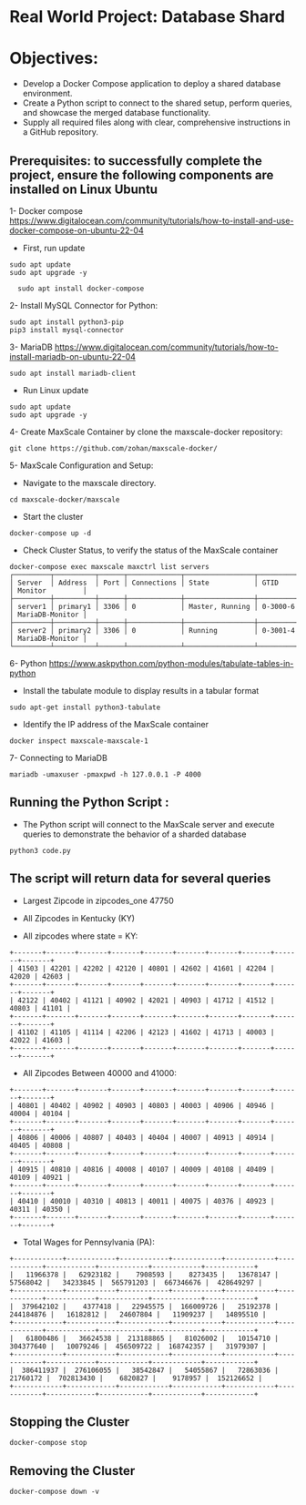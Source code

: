 # Real World Project: Database Shard

# Objectives:
- Develop a Docker Compose application to deploy a shared database environment.
- Create a Python script to connect to the shared setup, perform queries, and showcase the merged database functionality.
- Supply all required files along with clear, comprehensive instructions in a GitHub repository.


## Prerequisites: to successfully complete the project, ensure the following components are installed on Linux Ubuntu

1- Docker compose   https://www.digitalocean.com/community/tutorials/how-to-install-and-use-docker-compose-on-ubuntu-22-04
- First, run update
```
sudo apt update
sudo apt upgrade -y
```
```
  sudo apt install docker-compose
```

2- Install MySQL Connector for Python:
```
sudo apt install python3-pip
pip3 install mysql-connector
```
  
3- MariaDB
  https://www.digitalocean.com/community/tutorials/how-to-install-mariadb-on-ubuntu-22-04
```
sudo apt install mariadb-client
```
- Run Linux update
```
sudo apt update
sudo apt upgrade -y
```
4- Create MaxScale Container by clone the maxscale-docker repository:
```
git clone https://github.com/zohan/maxscale-docker/
```
5- MaxScale Configuration and Setup:
- Navigate to the maxscale directory.
```
cd maxscale-docker/maxscale
```
- Start the cluster

```
docker-compose up -d
```
- Check Cluster Status, to verify the status of the MaxScale container
```
docker-compose exec maxscale maxctrl list servers
┌─────────┬──────────┬──────┬─────────────┬─────────────────┬──────────┬─────────────────┐
│ Server  │ Address  │ Port │ Connections │ State           │ GTID     │ Monitor         │
├─────────┼──────────┼──────┼─────────────┼─────────────────┼──────────┼─────────────────┤
│ server1 │ primary1 │ 3306 │ 0           │ Master, Running │ 0-3000-6 │ MariaDB-Monitor │
├─────────┼──────────┼──────┼─────────────┼─────────────────┼──────────┼─────────────────┤
│ server2 │ primary2 │ 3306 │ 0           │ Running         │ 0-3001-4 │ MariaDB-Monitor │
└─────────┴──────────┴──────┴─────────────┴─────────────────┴──────────┴─────────────────┘
```



6- Python
  https://www.askpython.com/python-modules/tabulate-tables-in-python
- Install the tabulate module to display results in a tabular format
```
sudo apt-get install python3-tabulate
```
- Identify the IP address of the MaxScale container
```
docker inspect maxscale-maxscale-1
```
7- Connecting to MariaDB
```
mariadb -umaxuser -pmaxpwd -h 127.0.0.1 -P 4000
```

## Running the Python Script :
- The Python script will connect to the MaxScale server and execute queries to demonstrate the behavior of a sharded database
```
python3 code.py
```
  
## The script will return data for several queries
- Largest Zipcode in zipcodes_one
47750
- All Zipcodes in Kentucky (KY)
  

- All zipcodes where state = KY:
```
+-------+-------+-------+-------+-------+-------+-------+-------+-------+-------+
| 41503 | 42201 | 42202 | 42120 | 40801 | 42602 | 41601 | 42204 | 42020 | 42603 |
+-------+-------+-------+-------+-------+-------+-------+-------+-------+-------+
| 42122 | 40402 | 41121 | 40902 | 42021 | 40903 | 41712 | 41512 | 40803 | 41101 |
+-------+-------+-------+-------+-------+-------+-------+-------+-------+-------+
| 41102 | 41105 | 41114 | 42206 | 42123 | 41602 | 41713 | 40003 | 42022 | 41603 |
+-------+-------+-------+-------+-------+-------+-------+-------+-------+-------+
```
- All Zipcodes Between 40000 and 41000:
```
+-------+-------+-------+-------+-------+-------+-------+-------+-------+-------+
| 40801 | 40402 | 40902 | 40903 | 40803 | 40003 | 40906 | 40946 | 40004 | 40104 |
+-------+-------+-------+-------+-------+-------+-------+-------+-------+-------+
| 40806 | 40006 | 40807 | 40403 | 40404 | 40007 | 40913 | 40914 | 40405 | 40808 |
+-------+-------+-------+-------+-------+-------+-------+-------+-------+-------+
| 40915 | 40810 | 40816 | 40008 | 40107 | 40009 | 40108 | 40409 | 40109 | 40921 |
+-------+-------+-------+-------+-------+-------+-------+-------+-------+-------+
| 40410 | 40010 | 40310 | 40813 | 40011 | 40075 | 40376 | 40923 | 40311 | 40350 |
+-------+-------+-------+-------+-------+-------+-------+-------+-------+-------+
```
- Total Wages for Pennsylvania (PA):
```
+------------+------------+------------+------------+------------+------------+------------+------------+------------+------------+
|   11966378 |   62923182 |    7908593 |    8273435 |   13678147 |   57568042 |   34233845 |  565791203 |  667346676 |  428649297 |
+------------+------------+------------+------------+------------+------------+------------+------------+------------+------------+
|  379642102 |    4377418 |   22945575 |  166009726 |   25192378 |  244184876 |   16182812 |   24607804 |   11909237 |   14895510 |
+------------+------------+------------+------------+------------+------------+------------+------------+------------+------------+
|   61800486 |   36624538 |  213188865 |   81026002 |   10154710 |  304377640 |   10079246 |  456509722 |  168742357 |   31979307 |
+------------+------------+------------+------------+------------+------------+------------+------------+------------+------------+
|  386411937 |  276106055 |   38542847 |   54055867 |   72863036 |   21760172 |  702813430 |    6820827 |    9178957 |  152126652 |
+------------+------------+------------+------------+------------+------------+------------+------------+------------+------------+

```
## Stopping the Cluster
```
docker-compose stop
```
## Removing the Cluster
```
docker-compose down -v
```
